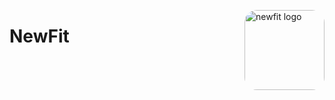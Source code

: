 <img
    align="right"
    width="128"
    height="128"
    style="border-radius: 20px;"
    src="https://avatars.githubusercontent.com/u/142658573?s=128"
    alt="newfit logo"
/>

# NewFit
